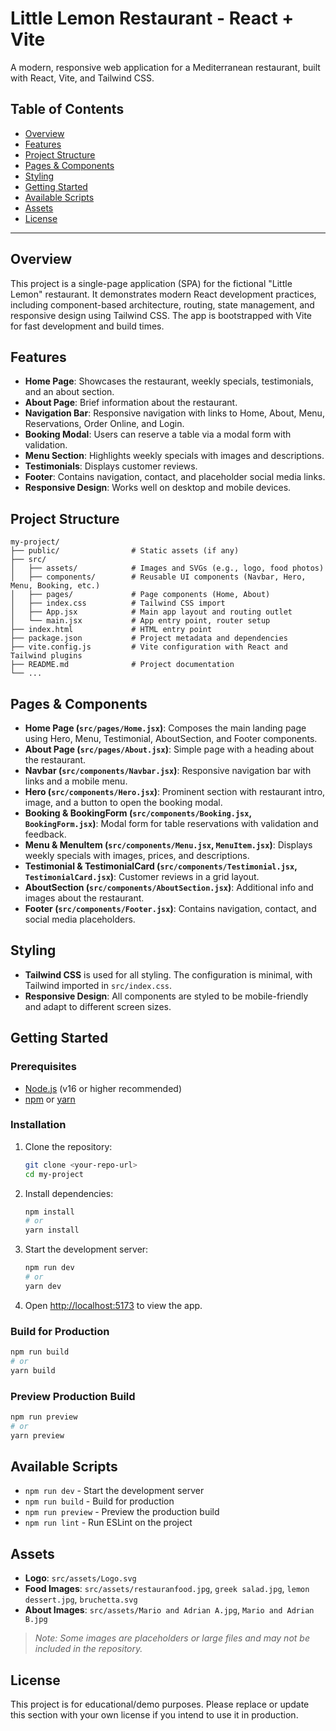 # Little Lemon Restaurant - React + Vite

A modern, responsive web application for a Mediterranean restaurant, built with React, Vite, and Tailwind CSS.

## Table of Contents
- [Overview](#overview)
- [Features](#features)
- [Project Structure](#project-structure)
- [Pages & Components](#pages--components)
- [Styling](#styling)
- [Getting Started](#getting-started)
- [Available Scripts](#available-scripts)
- [Assets](#assets)
- [License](#license)

---

## Overview
This project is a single-page application (SPA) for the fictional "Little Lemon" restaurant. It demonstrates modern React development practices, including component-based architecture, routing, state management, and responsive design using Tailwind CSS. The app is bootstrapped with Vite for fast development and build times.

## Features
- **Home Page**: Showcases the restaurant, weekly specials, testimonials, and an about section.
- **About Page**: Brief information about the restaurant.
- **Navigation Bar**: Responsive navigation with links to Home, About, Menu, Reservations, Order Online, and Login.
- **Booking Modal**: Users can reserve a table via a modal form with validation.
- **Menu Section**: Highlights weekly specials with images and descriptions.
- **Testimonials**: Displays customer reviews.
- **Footer**: Contains navigation, contact, and placeholder social media links.
- **Responsive Design**: Works well on desktop and mobile devices.

## Project Structure
```
my-project/
├── public/                # Static assets (if any)
├── src/
│   ├── assets/            # Images and SVGs (e.g., logo, food photos)
│   ├── components/        # Reusable UI components (Navbar, Hero, Menu, Booking, etc.)
│   ├── pages/             # Page components (Home, About)
│   ├── index.css          # Tailwind CSS import
│   ├── App.jsx            # Main app layout and routing outlet
│   └── main.jsx           # App entry point, router setup
├── index.html             # HTML entry point
├── package.json           # Project metadata and dependencies
├── vite.config.js         # Vite configuration with React and Tailwind plugins
├── README.md              # Project documentation
└── ...
```

## Pages & Components
- **Home Page (`src/pages/Home.jsx`)**: Composes the main landing page using Hero, Menu, Testimonial, AboutSection, and Footer components.
- **About Page (`src/pages/About.jsx`)**: Simple page with a heading about the restaurant.
- **Navbar (`src/components/Navbar.jsx`)**: Responsive navigation bar with links and a mobile menu.
- **Hero (`src/components/Hero.jsx`)**: Prominent section with restaurant intro, image, and a button to open the booking modal.
- **Booking & BookingForm (`src/components/Booking.jsx`, `BookingForm.jsx`)**: Modal form for table reservations with validation and feedback.
- **Menu & MenuItem (`src/components/Menu.jsx`, `MenuItem.jsx`)**: Displays weekly specials with images, prices, and descriptions.
- **Testimonial & TestimonialCard (`src/components/Testimonial.jsx`, `TestimonialCard.jsx`)**: Customer reviews in a grid layout.
- **AboutSection (`src/components/AboutSection.jsx`)**: Additional info and images about the restaurant.
- **Footer (`src/components/Footer.jsx`)**: Contains navigation, contact, and social media placeholders.

## Styling
- **Tailwind CSS** is used for all styling. The configuration is minimal, with Tailwind imported in `src/index.css`.
- **Responsive Design**: All components are styled to be mobile-friendly and adapt to different screen sizes.

## Getting Started
### Prerequisites
- [Node.js](https://nodejs.org/) (v16 or higher recommended)
- [npm](https://www.npmjs.com/) or [yarn](https://yarnpkg.com/)

### Installation
1. Clone the repository:
   ```bash
   git clone <your-repo-url>
   cd my-project
   ```
2. Install dependencies:
   ```bash
   npm install
   # or
   yarn install
   ```
3. Start the development server:
   ```bash
   npm run dev
   # or
   yarn dev
   ```
4. Open [http://localhost:5173](http://localhost:5173) to view the app.

### Build for Production
```bash
npm run build
# or
yarn build
```

### Preview Production Build
```bash
npm run preview
# or
yarn preview
```

## Available Scripts
- `npm run dev` - Start the development server
- `npm run build` - Build for production
- `npm run preview` - Preview the production build
- `npm run lint` - Run ESLint on the project

## Assets
- **Logo**: `src/assets/Logo.svg`
- **Food Images**: `src/assets/restauranfood.jpg`, `greek salad.jpg`, `lemon dessert.jpg`, `bruchetta.svg`
- **About Images**: `src/assets/Mario and Adrian A.jpg`, `Mario and Adrian B.jpg`

> _Note: Some images are placeholders or large files and may not be included in the repository._

## License
This project is for educational/demo purposes. Please replace or update this section with your own license if you intend to use it in production.
